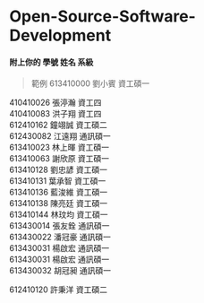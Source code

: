 # Open-Source-Software-Development
#### 附上你的 學號 姓名 系級
> 範例 613410000 劉小賓 資工碩一


410410026 張渟瀚 資工四  
410410083 洪子翔 資工四  
612410162 鐘翊誠 資工碩二  
612430082 江遠翔 通訊碩一  
613410023 林上暉 資工碩一  
613410063 謝欣原 資工碩一  
613410128 劉忠諺 資工碩一  
613410131 葉承智 資工碩一  
613410136 藍浚維 資工碩一  
613410138 陳亮廷 資工碩一  
613410144 林玟均 資工碩一  
613430014 張友銓 通訊碩一  
613430022 潘冠豪 通訊碩一  
613430031 楊啟宏 通訊碩一  
613430031 楊啟宏 通訊碩一  
613430032 胡冠昶 通訊碩一  




612410120 許秉洋 資工碩二
